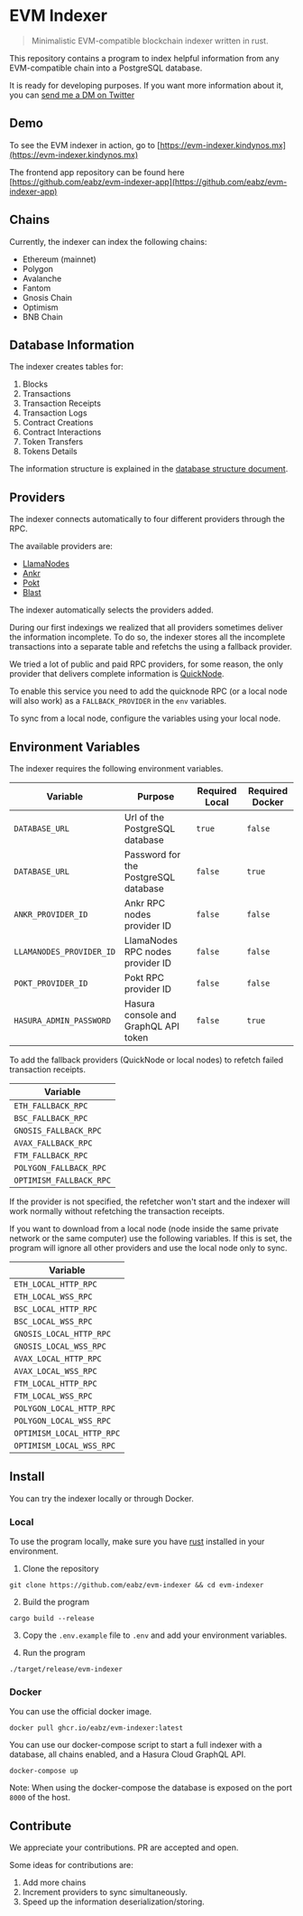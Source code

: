 # EVM Indexer

> Minimalistic EVM-compatible blockchain indexer written in rust.

This repository contains a program to index helpful information from any EVM-compatible chain into a PostgreSQL database.

It is ready for developing purposes. If you want more information about it, you can [send me a DM on Twitter](https://twitter.com/eaberrueta)

## Demo

To see the EVM indexer in action, go to [https://evm-indexer.kindynos.mx](https://evm-indexer.kindynos.mx)

The frontend app repository can be found here [https://github.com/eabz/evm-indexer-app](https://github.com/eabz/evm-indexer-app)

## Chains

Currently, the indexer can index the following chains:

- Ethereum (mainnet)
- Polygon
- Avalanche
- Fantom
- Gnosis Chain
- Optimism
- BNB Chain

## Database Information

The indexer creates tables for:

1. Blocks
2. Transactions
3. Transaction Receipts
4. Transaction Logs
5. Contract Creations
6. Contract Interactions
7. Token Transfers
8. Tokens Details

The information structure is explained in the [database structure document](./doc/DATABASE.md).

## Providers

The indexer connects automatically to four different providers through the RPC.

The available providers are:

- [LlamaNodes](https://llamanodes.com)
- [Ankr](https://www.ankr.com/rpc)
- [Pokt](https://www.pokt.network/)
- [Blast](https://blastapi.io)

The indexer automatically selects the providers added.

During our first indexings we realized that all providers sometimes deliver the information incomplete. To do so, the indexer stores all the incomplete transactions into a separate table and refetchs the using a fallback provider.

We tried a lot of public and paid RPC providers, for some reason, the only provider that delivers complete information is [QuickNode](https://www.quicknode.com/).

To enable this service you need to add the quicknode RPC (or a local node will also work) as a `FALLBACK_PROVIDER` in the `env` variables.

To sync from a local node, configure the variables using your local node.

## Environment Variables

The indexer requires the following environment variables.

| Variable                 | Purpose                              | Required Local | Required Docker |
| ------------------------ | ------------------------------------ | -------------- | --------------- |
| `DATABASE_URL`           | Url of the PostgreSQL database       | `true`         | `false `        |
| `DATABASE_URL`           | Password for the PostgreSQL database | `false`        | `true `         |
| `ANKR_PROVIDER_ID`       | Ankr RPC nodes provider ID           | `false `       | `false `        |
| `LLAMANODES_PROVIDER_ID` | LlamaNodes RPC nodes provider ID     | `false `       | `false `        |
| `POKT_PROVIDER_ID`       | Pokt RPC provider ID                 | `false `       | `false `        |
| `HASURA_ADMIN_PASSWORD`  | Hasura console and GraphQL API token | `false `       | `true `         |

To add the fallback providers (QuickNode or local nodes) to refetch failed transaction receipts.

| Variable                |
| ----------------------- |
| `ETH_FALLBACK_RPC`      |
| `BSC_FALLBACK_RPC`      |
| `GNOSIS_FALLBACK_RPC`   |
| `AVAX_FALLBACK_RPC`     |
| `FTM_FALLBACK_RPC`      |
| `POLYGON_FALLBACK_RPC`  |
| `OPTIMISM_FALLBACK_RPC` |

If the provider is not specified, the refetcher won't start and the indexer will work normally without refetching the transaction receipts.

If you want to download from a local node (node inside the same private network or the same computer) use the following variables.
If this is set, the program will ignore all other providers and use the local node only to sync.

| Variable                  |
| ------------------------- |
| `ETH_LOCAL_HTTP_RPC`      |
| `ETH_LOCAL_WSS_RPC`       |
| `BSC_LOCAL_HTTP_RPC`      |
| `BSC_LOCAL_WSS_RPC`       |
| `GNOSIS_LOCAL_HTTP_RPC`   |
| `GNOSIS_LOCAL_WSS_RPC`    |
| `AVAX_LOCAL_HTTP_RPC`     |
| `AVAX_LOCAL_WSS_RPC`      |
| `FTM_LOCAL_HTTP_RPC`      |
| `FTM_LOCAL_WSS_RPC`       |
| `POLYGON_LOCAL_HTTP_RPC`  |
| `POLYGON_LOCAL_WSS_RPC`   |
| `OPTIMISM_LOCAL_HTTP_RPC` |
| `OPTIMISM_LOCAL_WSS_RPC`  |

## Install

You can try the indexer locally or through Docker.

### Local

To use the program locally, make sure you have [rust](https://www.rust-lang.org/tools/install) installed in your environment.

1. Clone the repository

```
git clone https://github.com/eabz/evm-indexer && cd evm-indexer
```

2. Build the program

```
cargo build --release
```

3. Copy the `.env.example` file to `.env` and add your environment variables.

4. Run the program

```
./target/release/evm-indexer
```

### Docker

You can use the official docker image.

```
docker pull ghcr.io/eabz/evm-indexer:latest
```

You can use our docker-compose script to start a full indexer with a database, all chains enabled, and a Hasura Cloud GraphQL API.

```
docker-compose up
```

Note: When using the docker-compose the database is exposed on the port `8000` of the host.

## Contribute

We appreciate your contributions. PR are accepted and open.

Some ideas for contributions are:

1. Add more chains
2. Increment providers to sync simultaneously.
3. Speed up the information deserialization/storing.
